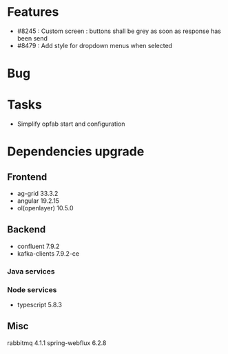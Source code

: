 
# Features

- #8245 : Custom screen : buttons shall be grey as soon as response has been send
- #8479 :  Add style for dropdown menus when selected

# Bug


# Tasks

- Simplify opfab start and configuration
  
# Dependencies upgrade

## Frontend

- ag-grid 33.3.2
- angular 19.2.15 
- ol(openlayer) 10.5.0
  
## Backend 

- confluent 7.9.2
- kafka-clients 7.9.2-ce

### Java services 


### Node services

 - typescript 5.8.3

## Misc

rabbitmq 4.1.1
spring-webflux 6.2.8






